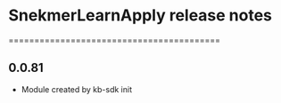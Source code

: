 # SnekmerLearnApply release notes
=========================================

0.0.81
-----
* Module created by kb-sdk init
